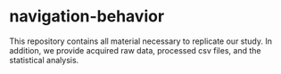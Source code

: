 # navigation-behavior
This repository contains all material necessary to replicate our study. In addition, we provide acquired raw data, processed csv files, and the statistical analysis.
